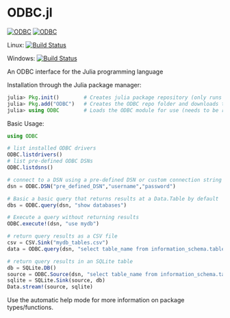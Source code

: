 ODBC.jl
=======
[![ODBC](http://pkg.julialang.org/badges/ODBC_0.4.svg)](http://pkg.julialang.org/?pkg=ODBC&ver=0.4)
[![ODBC](http://pkg.julialang.org/badges/ODBC_0.5.svg)](http://pkg.julialang.org/?pkg=ODBC&ver=0.5)

Linux: [![Build Status](https://travis-ci.org/JuliaDB/ODBC.jl.svg?branch=master)](https://travis-ci.org/JuliaDB/ODBC.jl)

Windows: [![Build Status](https://ci.appveyor.com/api/projects/status/github/JuliaDB/ODBC.jl?branch=master&svg=true)](https://ci.appveyor.com/project/JuliaDB/odbc-jl/branch/master)

An ODBC interface for the Julia programming language

Installation through the Julia package manager:
```julia
julia> Pkg.init()        # Creates julia package repository (only runs once for all packages)
julia> Pkg.add("ODBC")   # Creates the ODBC repo folder and downloads the ODBC package + dependancy (if needed)
julia> using ODBC        # Loads the ODBC module for use (needs to be run with each new Julia instance)
```

Basic Usage:
```julia
using ODBC

# list installed ODBC drivers
ODBC.listdrivers()
# list pre-defined ODBC DSNs
ODBC.listdsns()

# connect to a DSN using a pre-defined DSN or custom connection string
dsn = ODBC.DSN("pre_defined_DSN","username","password")

# Basic a basic query that returns results at a Data.Table by default
dbs = ODBC.query(dsn, "show databases")

# Execute a query without returning results
ODBC.execute!(dsn, "use mydb")

# return query results as a CSV file
csv = CSV.Sink("mydb_tables.csv")
data = ODBC.query(dsn, "select table_name from information_schema.tables", csv);

# return query results in an SQLite table
db = SQLite.DB()
source = ODBC.Source(dsn, "select table_name from information_schema.tables")
sqlite = SQLite.Sink(source, db)
Data.stream!(source, sqlite)
```

Use the automatic help mode for more information on package types/functions.
